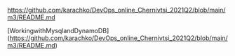 
https://github.com/karachko/DevOps_online_Chernivtsi_2021Q2/blob/main/m3/README.md

[WorkingwithMysqlandDynamoDB] (https://github.com/karachko/DevOps_online_Chernivtsi_2021Q2/blob/main/m3/README.md)
